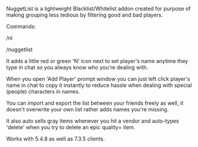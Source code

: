 NuggetList is a lightweight Blacklist/Whitelist addon created for purpose of making grouping less tedious by filtering good and bad players.

Commands:

/nl

/nuggetlist

It adds a little red or green 'N' icon next to set player's name anytime they type in chat so you always know who you're dealing with.

When you open 'Add Player' prompt window you can just left click player's name in chat to copy it instantly to reduce hassle when dealing with special (people) characters in names.

You can import and export the list between your friends freely as well, it doesn't overwrite your own list rather adds names you're missing.

It also auto sells gray items whenever you hit a vendor and auto-types 'delete' when you try to delete an epic quality+ item.

Works with 5.4.8 as well as 7.3.5 clients.

